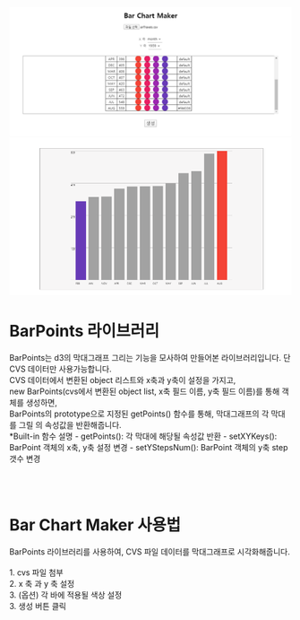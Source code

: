 <div align="center">	
    <img src="bar-chart-maker-1.PNG" width="800px"</img> 
    <img src="bar-chart-maker-2.PNG" width="800px"</img> 
</div>	

<h1>BarPoints 라이브러리</h1>
<p>
BarPoints는 d3의 막대그래프 그리는 기능을 모사하여 만들어본 라이브러리입니다. 단 CVS 데이터만 사용가능합니다.<br/>
CVS 데이터에서 변환된 object 리스트와 x축과 y축이 설정을 가지고,<br/>
new BarPoints(cvs에서 변환된 object list, x축 필드 이름, y축 필드 이름)를 통해 객체를 생성하면, <br/>
BarPoints의 prototype으로 지정된 getPoints() 함수를 통해, 막대그래프의 각 막대를 그릴 <rect>의 속성값을 반환해줍니다.<br/>
*Built-in 함수 설명
- getPoints(): 각 막대에 해당될 <rect> 속성값 반환
- setXYKeys(): BarPoint 객체의 x축, y축 설정 변경
- setYStepsNum(): BarPoint 객체의 y축 step 갯수 변경
</p>
<br/>
<br/>
<h1><b>Bar Chart Maker</b> 사용법</h1>
<p>
BarPoints 라이브러리를 사용하여, CVS 파일 데이터를 막대그래프로 시각화해줍니다.
<br/>
<br/>
1. cvs 파일 첨부<br/>
2. x 축 과 y 축 설정<br/>
3. (옵션) 각 바에 적용될 색상 설정 <br/>
3. 생성 버튼 클릭
</p>
  
 
